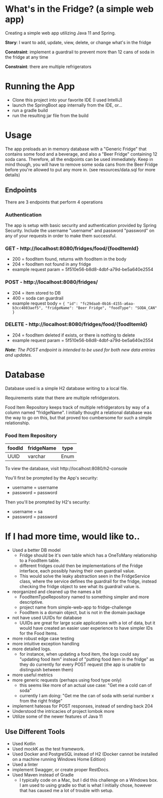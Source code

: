 # What's in the Fridge? (a simple web app)
 Creating a simple web app utilizing Java 11 and Spring.

 **Story**: I want to add, update, view, delete, or change what's in the fridge
 
 **Constraint**: implement a guardrail to prevent more than 12 cans of soda in the fridge at any time
 
 **Constraint**: there are multiple refrigerators
 
# Running the App
* Clone this project into your favorite IDE (I used IntelliJ)
* launch the SpringBoot app internally from the IDE, or...
* run a gradle build
* run the resulting jar file from the build

# Usage
The app preloads an in memory database with a "Generic Fridge" that contains some food and a beverage, and also a "Beer Fridge" containing 12 soda cans. Therefore, all the endpoints can be used immediately.  Keep in mind though, you will have to remove some soda cans from the Beer Fridge before you're allowed to put any more in. (see resources/data.sql for more details)

## Endpoints
There are 3 endpoints that perform 4 operations

### Authentication
The app is setup with basic security and authentication provided by Spring Security.  Include the username "username" and password "password" on any of your requests in order to make them successful. 

### GET - http://localhost:8080/fridges/food/{foodItemId}
* 200 = foodItem found, returns with foodItem in the body
* 204 = foodItem not found in any fridge
* example request param = 5f510e56-b8d8-4dbf-a79d-be5a640e2554

### POST - http://localhost:8080/fridges/
* 204 = item stored to DB
* 400 = soda can guardrail
* example request body = `{
                             "id": "fc29daa0-0b16-4155-a6aa-b3cc4803aef5",
                             "fridgeName": "Beer Fridge",
                             "foodType": "SODA_CAN"
                         }`

### DELETE - http://localhost:8080/fridges/food/{foodItemId}
* 204 = foodItem deleted if exists, or there is nothing to delete
* example request param = 5f510e56-b8d8-4dbf-a79d-be5a640e2554

_**Note**: The POST endpoint is intended to be used for both new data entries and updates._

# Database
Database used is a simple H2 database writing to a local file.

Requirements state that there are multiple refridgerators.

Food Item Repository keeps track of multiple refridgerators by way of a column named "fridgeName".  I initially thought a relational database was the way to go on this, but that proved too cumbersome for such a simple relationship.
### Food Item Repository

| foodId | fridgeName | type |
| --- | --- | --- |
| UUID | varchar | Enum |

To view the database, visit http://localhost:8080/h2-console

You'll first be prompted by the App's security:
* username = username
* password = password

Then you'll be prompted by H2's security:
* username = sa
* password = password

# If I had more time, would like to..
* Used a better DB model
    * Fridge should be it's own table which has a OneToMany relationship to a FoodItem table.
    * different fridges could then be implementations of the Fridge interface, each possibly having their own guardrail value.
    * This would solve the leaky abstraction seen in the FridgeService class, where the service defines the guardrail for the fridge, instead checking the fridge object to see what its guardrail value is.
* reorganized and cleaned up the names a bit
    * FoodItemTypeRepository named to something simpler and more descriptive.
    * project name from simple-web-app to fridge-challenge
    * FoodItem is a domain object, but is not in the domain package
* not have used UUIDs for database
    * UUIDs are great for large scale applications with a lot of  data, but it would have created an easier user experience to have simpler IDs for the Food Items.
* more robust edge case testing
* more intuitive exception handling
* more detailed logs. 
    * for instance, when updating a food item, the logs could say "updating food item" instead of "putting food item in the fridge" as they do currently for every POST request (the app is unable to distinguish between them)
* more useful metrics
* more generic requests (perhaps using food type only)
    * this seems like more of an actual use case: "Get me a cold can of soda"
    * currently I am doing: "Get me the can of soda with serial number x from the right fridge"
* implement hateoas for POST responses, instead of sending back 204
* Understood the intricacies of project lombok more
* Utilize some of the newer features of Java 11
## Use Different Tools
* Used Kotlin
* Used mockK as the test framework.
* Used Docker and PostgreSQL instead of H2 (Docker cannot be installed on a machine running Windows Home Edition)
* Used a linter
* implement Swagger, or create proper RestDocs.
* Used Maven instead of Gradle
    * I typically code on a Mac, but I did this challenge on a Windows box. I am used to using gradle so that is what I initially chose, however that has caused me a lot of trouble with setup.

